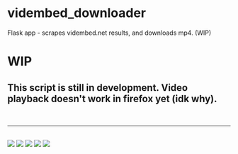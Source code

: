 # vidembed_downloader
Flask app - scrapes vidembed.net results, and downloads mp4. (WIP)
<h1>WIP</h1>
<h2>This script is still in development. Video playback doesn't work in firefox yet (idk why).</h2>
<br><hr><br>
<img src="https://raw.githubusercontent.com/NEDb-tk/vidembed_downloader/main/images/cmd1.PNG"></img>
<img src="https://raw.githubusercontent.com/NEDb-tk/vidembed_downloader/main/images/fox1.PNG"></img>
<img src="https://raw.githubusercontent.com/NEDb-tk/vidembed_downloader/main/images/fox2.PNG"></img>
<img src="https://raw.githubusercontent.com/NEDb-tk/vidembed_downloader/main/images/fox3.PNG"></img>
<img src="https://raw.githubusercontent.com/NEDb-tk/vidembed_downloader/main/images/edge1.PNG"></img>
